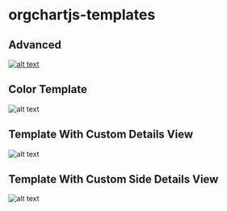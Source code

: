 # orgchartjs-templates
## Advanced
[![alt text](https://github.com/plamen-peshev/orgchartjs-templates/blob/main/Advanced/template.jpg)](https://github.com/plamen-peshev/orgchartjs-templates/blob/main/Advanced/)
## Color Template
![alt text](https://github.com/plamen-peshev/orgchartjs-templates/blob/main/CustomTemplateColor/template.jpg)
## Template With Custom Details View
![alt text](https://github.com/plamen-peshev/orgchartjs-templates/blob/main/CustomDetailsVew/template.jpg)
## Template With Custom Side Details View
![alt text](https://github.com/plamen-peshev/orgchartjs-templates/blob/main/CustomSideDetailsVew/template.jpg)

